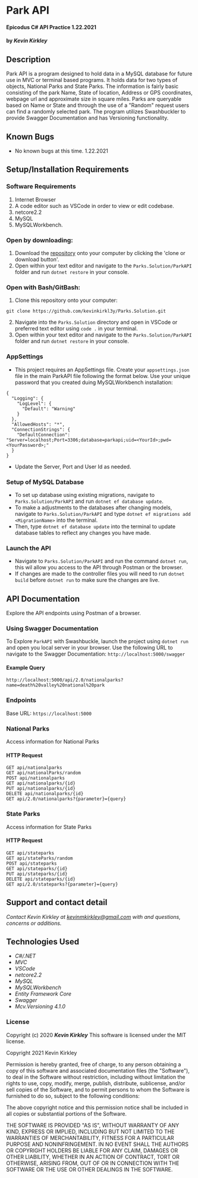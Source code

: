 # Park API

#### Epicodus C# API Practice 1.22.2021

#### by _**Kevin Kirkley**_

## Description
Park API is a program designed to hold data in a MySQL database for future use in MVC or terminal based programs. It holds data for two types of objects, National Parks and State Parks. The information is fairly basic consisting of the park Name, State of location, Address or GPS coordinates, webpage url and approximate size in square miles. Parks are queryable based on Name or State and through the use of a "Random" request users can find a randomly selected park. The program utilizes Swashbuckler to provide Swagger Documentation and has Versioning functionality. 

## Known Bugs
* No known bugs at this time. 1.22.2021

## Setup/Installation Requirements

### Software Requirements
1. Internet Browser
2. A code editor such as VSCode in order to view or edit codebase. 
3. netcore2.2
4. MySQL
5. MySQLWorkbench.

### Open by downloading:
1. Download the [repository](https://github.com/kevinkirkl3y/Parks.Solution.git) onto your computer by clicking the 'clone or download button'.
2. Open within your text editor and navigate to the `Parks.Solution/ParkAPI` folder and run `dotnet restore` in your console.

### Open with Bash/GitBash:
1. Clone this repository onto your computer: 
```
git clone https://github.com/kevinkirkl3y/Parks.Solution.git
```
2. Navigate into the `Parks.Solution` directory and open in VSCode or preferred text editor using `code .` in your terminal.
3. Open within your text editor and navigate to the `Parks.Solution/ParkAPI` folder and run `dotnet restore` in your console.

### AppSettings
* This project requires an AppSettings file. Create your `appsettings.json` file in the main ParkAPI file following the format below. Use your unique password that you created duing MySQLWorkbench installation:

```  
{
  "Logging": {
    "LogLevel": {
      "Default": "Warning"
    }
  },
  "AllowedHosts": "*",
  "ConnectionStrings": {
    "DefaultConnection": "Server=localhost;Port=3306;database=parkapi;uid=<YourId>;pwd=<YourPassword>;"
  }
}
```
* Update the Server, Port and User Id as needed.
### Setup of MySQL Database 
* To set up database using existing migrations, navigate to `Parks.Solution/ParkAPI` and run `dotnet ef database update`.
* To make a adjustments to the databases after changing models, navigate to `Parks.Solution/ParkAPI` and type `dotnet ef migrations add <MigrationName>` into the terminal. 
* Then, type `dotnet ef database update` into the terminal to update database tables to reflect any changes you have made.

### Launch the API
* Navigate to `Parks.Solution/ParkAPI` and run the command `dotnet run`, this wil allow you access to the API through Postman or the browser.
* If changes are made to the controller files you will need to run `dotnet build` before `dotnet run` to make sure the changes are live.

## API Documentation
Explore the API endpoints using Postman of a browser. 

### Using Swagger Documentation

To Explore `ParkAPI` with Swashbuckle, launch the project using `dotnet run` and open you local server in your browser. Use the following URL to navigate to the Swagger Documentation: `http://localhost:5000/swagger`

#### Example Query

```
http://localhost:5000/api/2.0/nationalparks?name=death%20valley%20national%20park
```

### Endpoints
Base URL: `https://localhost:5000`

### National Parks
Access information for National Parks

#### HTTP Request
```
GET api/nationalparks
GET api/nationalParks/random
POST api/nationalparks
GET api/nationalparks/{id}
PUT api/nationalparks/{id}
DELETE api/nationalparks/{id}
GET api/2.0/nationalparks?{parameter}={query}
```

### State Parks
Access information for State Parks

#### HTTP Request
```
GET api/stateparks
GET api/stateParks/random
POST api/stateparks
GET api/stateparks/{id}
PUT api/stateparks/{id}
DELETE api/stateparks/{id}
GET api/2.0/stateparks?{parameter}={query}
```

## Support and contact detail

_Contact Kevin Kirkley at [kevinmkirkley@gmail.com](mailto:kevinmkirkley@gmail.com) with and questions, concerns or additions._


## Technologies Used 

* _C#/.NET_
* _MVC_
* _VSCode_
* _netcore2.2_
* _MySQL_
* _MySQLWorkbench_
* _Entity Framework Core_
* _Swagger_
* _Mcv.Versioning 4.1.0_


### License

Copyright (c) 2020 **_Kevin Kirkley_**
This software is licensed under the MIT license.

Copyright 2021 Kevin Kirkley

Permission is hereby granted, free of charge, to any person obtaining a copy of this software and associated documentation files (the "Software"), to deal in the Software without restriction, including without limitation the rights to use, copy, modify, merge, publish, distribute, sublicense, and/or sell copies of the Software, and to permit persons to whom the Software is furnished to do so, subject to the following conditions:

The above copyright notice and this permission notice shall be included in all copies or substantial portions of the Software.

THE SOFTWARE IS PROVIDED "AS IS", WITHOUT WARRANTY OF ANY KIND, EXPRESS OR IMPLIED, INCLUDING BUT NOT LIMITED TO THE WARRANTIES OF MERCHANTABILITY, FITNESS FOR A PARTICULAR PURPOSE AND NONINFRINGEMENT. IN NO EVENT SHALL THE AUTHORS OR COPYRIGHT HOLDERS BE LIABLE FOR ANY CLAIM, DAMAGES OR OTHER LIABILITY, WHETHER IN AN ACTION OF CONTRACT, TORT OR OTHERWISE, ARISING FROM, OUT OF OR IN CONNECTION WITH THE SOFTWARE OR THE USE OR OTHER DEALINGS IN THE SOFTWARE.